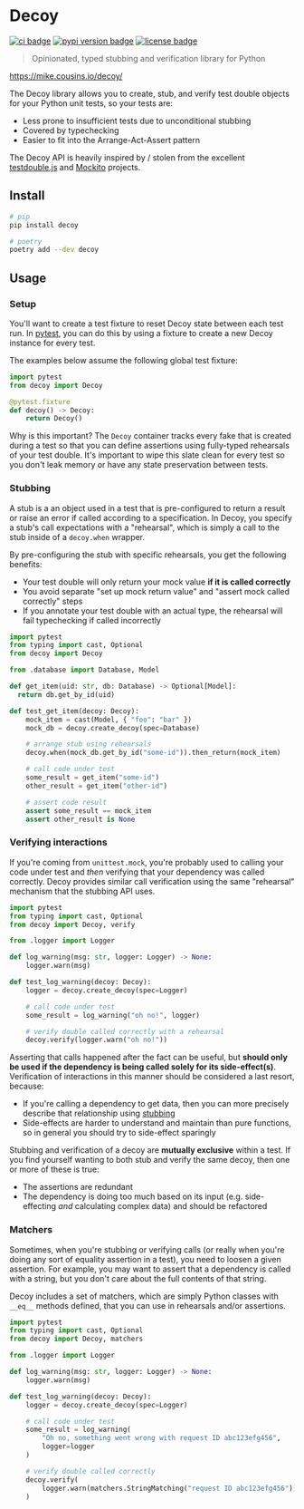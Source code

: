 # Decoy

[![ci badge][]][ci]
[![pypi version badge][]][pypi]
[![license badge][]][license]

[ci]: https://github.com/mcous/decoy/actions
[ci badge]: https://flat.badgen.net/github/checks/mcous/decoy/main
[pypi]: https://pypi.org/project/decoy/
[pypi version badge]: https://flat.badgen.net/pypi/v/decoy
[license]: https://github.com/mcous/decoy/blob/main/LICENSE
[license badge]: https://flat.badgen.net/github/license/mcous/decoy

> Opinionated, typed stubbing and verification library for Python

<https://mike.cousins.io/decoy/>

The Decoy library allows you to create, stub, and verify test double objects for your Python unit tests, so your tests are:

-   Less prone to insufficient tests due to unconditional stubbing
-   Covered by typechecking
-   Easier to fit into the Arrange-Act-Assert pattern

The Decoy API is heavily inspired by / stolen from the excellent [testdouble.js][] and [Mockito][] projects.

[testdouble.js]: https://github.com/testdouble/testdouble.js
[mockito]: https://site.mockito.org/

## Install

```bash
# pip
pip install decoy

# poetry
poetry add --dev decoy
```

## Usage

### Setup

You'll want to create a test fixture to reset Decoy state between each test run. In [pytest][], you can do this by using a fixture to create a new Decoy instance for every test.

The examples below assume the following global test fixture:

```python
import pytest
from decoy import Decoy

@pytest.fixture
def decoy() -> Decoy:
    return Decoy()
```

Why is this important? The `Decoy` container tracks every fake that is created during a test so that you can define assertions using fully-typed rehearsals of your test double. It's important to wipe this slate clean for every test so you don't leak memory or have any state preservation between tests.

[pytest]: https://docs.pytest.org/

### Stubbing

A stub is a an object used in a test that is pre-configured to return a result or raise an error if called according to a specification. In Decoy, you specify a stub's call expectations with a "rehearsal", which is simply a call to the stub inside of a `decoy.when` wrapper.

By pre-configuring the stub with specific rehearsals, you get the following benefits:

-   Your test double will only return your mock value **if it is called correctly**
-   You avoid separate "set up mock return value" and "assert mock called correctly" steps
-   If you annotate your test double with an actual type, the rehearsal will fail typechecking if called incorrectly

```python
import pytest
from typing import cast, Optional
from decoy import Decoy

from .database import Database, Model

def get_item(uid: str, db: Database) -> Optional[Model]:
  return db.get_by_id(uid)

def test_get_item(decoy: Decoy):
    mock_item = cast(Model, { "foo": "bar" })
    mock_db = decoy.create_decoy(spec=Database)

    # arrange stub using rehearsals
    decoy.when(mock_db.get_by_id("some-id")).then_return(mock_item)

    # call code under test
    some_result = get_item("some-id")
    other_result = get_item("other-id")

    # assert code result
    assert some_result == mock_item
    assert other_result is None
```

### Verifying interactions

If you're coming from `unittest.mock`, you're probably used to calling your code under test and _then_ verifying that your dependency was called correctly. Decoy provides similar call verification using the same "rehearsal" mechanism that the stubbing API uses.

```python
import pytest
from typing import cast, Optional
from decoy import Decoy, verify

from .logger import Logger

def log_warning(msg: str, logger: Logger) -> None:
    logger.warn(msg)

def test_log_warning(decoy: Decoy):
    logger = decoy.create_decoy(spec=Logger)

    # call code under test
    some_result = log_warning("oh no!", logger)

    # verify double called correctly with a rehearsal
    decoy.verify(logger.warn("oh no!"))
```

Asserting that calls happened after the fact can be useful, but **should only be used if the dependency is being called solely for its side-effect(s)**. Verification of interactions in this manner should be considered a last resort, because:

-   If you're calling a dependency to get data, then you can more precisely describe that relationship using [stubbing](#stubbing)
-   Side-effects are harder to understand and maintain than pure functions, so in general you should try to side-effect sparingly

Stubbing and verification of a decoy are **mutually exclusive** within a test. If you find yourself wanting to both stub and verify the same decoy, then one or more of these is true:

-   The assertions are redundant
-   The dependency is doing too much based on its input (e.g. side-effecting _and_ calculating complex data) and should be refactored

### Matchers

Sometimes, when you're stubbing or verifying calls (or really when you're doing any sort of equality assertion in a test), you need to loosen a given assertion. For example, you may want to assert that a dependency is called with a string, but you don't care about the full contents of that string.

Decoy includes a set of matchers, which are simply Python classes with `__eq__` methods defined, that you can use in rehearsals and/or assertions.

```python
import pytest
from typing import cast, Optional
from decoy import Decoy, matchers

from .logger import Logger

def log_warning(msg: str, logger: Logger) -> None:
    logger.warn(msg)

def test_log_warning(decoy: Decoy):
    logger = decoy.create_decoy(spec=Logger)

    # call code under test
    some_result = log_warning(
        "Oh no, something went wrong with request ID abc123efg456",
        logger=logger
    )

    # verify double called correctly
    decoy.verify(
        logger.warn(matchers.StringMatching("request ID abc123efg456"))
    )
```
